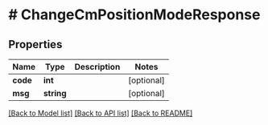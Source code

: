 # # ChangeCmPositionModeResponse

## Properties

Name | Type | Description | Notes
------------ | ------------- | ------------- | -------------
**code** | **int** |  | [optional]
**msg** | **string** |  | [optional]

[[Back to Model list]](../../README.md#models) [[Back to API list]](../../README.md#endpoints) [[Back to README]](../../README.md)
